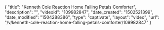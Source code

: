 {
    "title": "Kenneth Cole Reaction Home Falling Petals Comforter",
    "description": "",
    "videoid": "109982847",
    "date_created": "1502521399",
    "date_modified": "1504288386",
    "type": "captivate",
    "layout": "video",
    "url": "\/v\/kenneth-cole-reaction-home-falling-petals-comforter\/109982847"
}